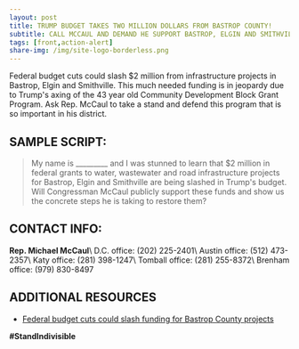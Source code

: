 ```yaml
---
layout: post
title: TRUMP BUDGET TAKES TWO MILLION DOLLARS FROM BASTROP COUNTY!
subtitle: CALL MCCAUL AND DEMAND HE SUPPORT BASTROP, ELGIN AND SMITHVILLE INFRASTRUCTURE BUDGETS!
tags: [front,action-alert]
share-img: /img/site-logo-borderless.png
---
```

Federal budget cuts could slash $2 million from infrastructure projects in Bastrop, Elgin and Smithville. This much needed funding is in jeopardy due to Trump's axing of the 43 year old Community Development Block Grant Program. Ask Rep. McCaul to take a stand and defend this program that is so important in his district.

## SAMPLE SCRIPT:
> My name is &#95;&#95;&#95;&#95;&#95;&#95;&#95;&#95;&#95; and I was stunned to learn that $2 million in federal grants to water, wastewater and road infrastructure projects for Bastrop, Elgin and Smithville are being slashed in Trump's budget. Will Congressman McCaul publicly support these funds and show us the concrete steps he is taking to restore them?

## CONTACT INFO:

**Rep. Michael McCaul**\\
D.C. office: (202) 225-2401\\
Austin office: (512) 473-2357\\
Katy office: (281) 398-1247\\
Tomball office: (281) 255-8372\\
Brenham office: (979) 830-8497

## ADDITIONAL RESOURCES

* [Federal budget cuts could slash funding for Bastrop County projects](http://www.statesman.com/news/local/federal-budget-cuts-could-slash-funding-for-bastrop-county-projects/B9dsz3CrHZEj0svlA6ieuO/
)

**#StandIndivisible**
